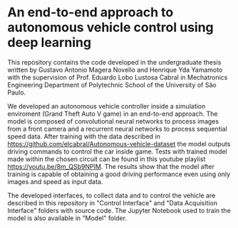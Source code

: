 # An end-to-end approach to autonomous vehicle control using deep learning

This repository contains the code developed in the undergraduate thesis written by Gustavo Antonio Magera Novello and Henrique Yda Yamamoto with the supervision of Prof. Eduardo Lobo Lustosa Cabral in Mechatronics Engineering Department of Polytechnic School of the University of São Paulo. 

We developed an autonomous vehicle controller inside a simulation enviroment (Grand Theft Auto V game) in an end-to-end approach. The model is composed of convolutional neural networks to process images from a front camera and a recurrent neural networks to process sequential speed data. After training with the data described in https://github.com/elcabral/Autonomous-vehicle-dataset the model outputs driving commands to control the car inside game. Tests with trained model made within the chosen circuit can be found in this youtube playlist https://youtu.be/8m_QSb9NPIM. The results show that the model after training is capable of obtaining a good driving performance even using only images and speed as input data.

The developed interfaces, to collect data and to control the vehicle are described in this repository in "Control Interface" and "Data Acquisition Interface" folders with source code. The Jupyter Notebook used to train the model is also available in "Model" folder.
